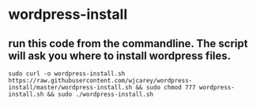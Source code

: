 # wordpress-install

## run this code from the commandline. The script will ask you where to install wordpress files.
~~~
sudo curl -o wordpress-install.sh https://raw.githubusercontent.com/wjcarey/wordpress-install/master/wordpress-install.sh && sudo chmod 777 wordpress-install.sh && sudo ./wordpress-install.sh
~~~